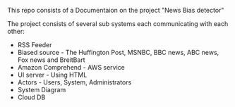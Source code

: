 This repo consists of a Documentaion on the project "News Bias detector"

The project consists of several sub systems each communicating with each other:
- RSS Feeder
- Biased source - The Huffington Post, MSNBC, BBC news, ABC news, Fox news and BreitBart
- Amazon Comprehend - AWS service
- UI server - Using HTML
- Actors - Users, System, Administrators
- System Diagram
- Cloud DB
